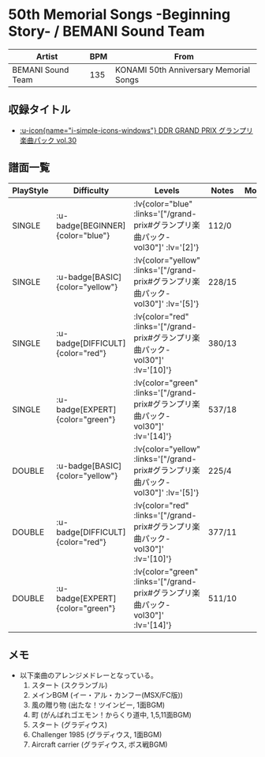 # 50th Memorial Songs -Beginning Story- / BEMANI Sound Team

|Artist|BPM|From|
|------|---|----|
|BEMANI Sound Team|135|KONAMI 50th Anniversary Memorial Songs|

## 収録タイトル

- [ :u-icon{name="i-simple-icons-windows"} DDR GRAND PRIX グランプリ楽曲パック vol.30](/grand-prix#グランプリ楽曲パック-vol30)

## 譜面一覧

|PlayStyle|Difficulty|Levels|Notes|Movie|
|---------|----------|------|-----|-----|
|SINGLE| :u-badge[BEGINNER]{color="blue"} | :lv{color="blue" :links='["/grand-prix#グランプリ楽曲パック-vol30"]' :lv='[2]'} |112/0||
|SINGLE| :u-badge[BASIC]{color="yellow"} | :lv{color="yellow" :links='["/grand-prix#グランプリ楽曲パック-vol30"]' :lv='[5]'} |228/15||
|SINGLE| :u-badge[DIFFICULT]{color="red"} | :lv{color="red" :links='["/grand-prix#グランプリ楽曲パック-vol30"]' :lv='[10]'} |380/13||
|SINGLE| :u-badge[EXPERT]{color="green"} | :lv{color="green" :links='["/grand-prix#グランプリ楽曲パック-vol30"]' :lv='[14]'} |537/18||
|DOUBLE| :u-badge[BASIC]{color="yellow"} | :lv{color="yellow" :links='["/grand-prix#グランプリ楽曲パック-vol30"]' :lv='[5]'} |225/4||
|DOUBLE| :u-badge[DIFFICULT]{color="red"} | :lv{color="red" :links='["/grand-prix#グランプリ楽曲パック-vol30"]' :lv='[10]'} |377/11||
|DOUBLE| :u-badge[EXPERT]{color="green"} | :lv{color="green" :links='["/grand-prix#グランプリ楽曲パック-vol30"]' :lv='[14]'} |511/10||

## メモ

- 以下楽曲のアレンジメドレーとなっている。
  1. スタート (スクランブル)
  1. メインBGM (イー・アル・カンフー(MSX/FC版))
  1. 風の贈り物 (出たな！ツインビー, 1面BGM)
  1. 町 (がんばれゴエモン！からくり道中, 1,5,11面BGM)
  1. スタート (グラディウス)
  1. Challenger 1985 (グラディウス, 1面BGM)
  1. Aircraft carrier (グラディウス, ボス戦BGM)
